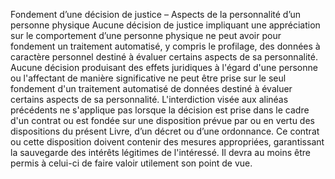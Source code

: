 Fondement d’une décision de justice – Aspects de 	la personnalité d’un personne physique
Aucune décision de justice impliquant une appréciation sur le comportement d’une personne physique ne peut avoir pour fondement un traitement automatisé, y compris le profilage, des données à caractère personnel destiné à évaluer certains aspects de sa personnalité.
Aucune décision produisant des effets juridiques à l'égard d'une personne ou l'affectant de manière significative ne peut être prise sur le seul fondement d'un traitement automatisé de données destiné à évaluer certains aspects de sa personnalité.
L'interdiction visée aux alinéas précédents ne s'applique pas lorsque la décision est prise dans le cadre d'un contrat ou est fondée sur une disposition prévue par ou en vertu des dispositions du présent Livre, d’un décret ou d’une ordonnance. Ce contrat ou cette disposition doivent contenir des mesures appropriées, garantissant la sauvegarde des intérêts légitimes de l'intéressé. Il devra au moins être permis à celui-ci de faire valoir utilement son point de vue.